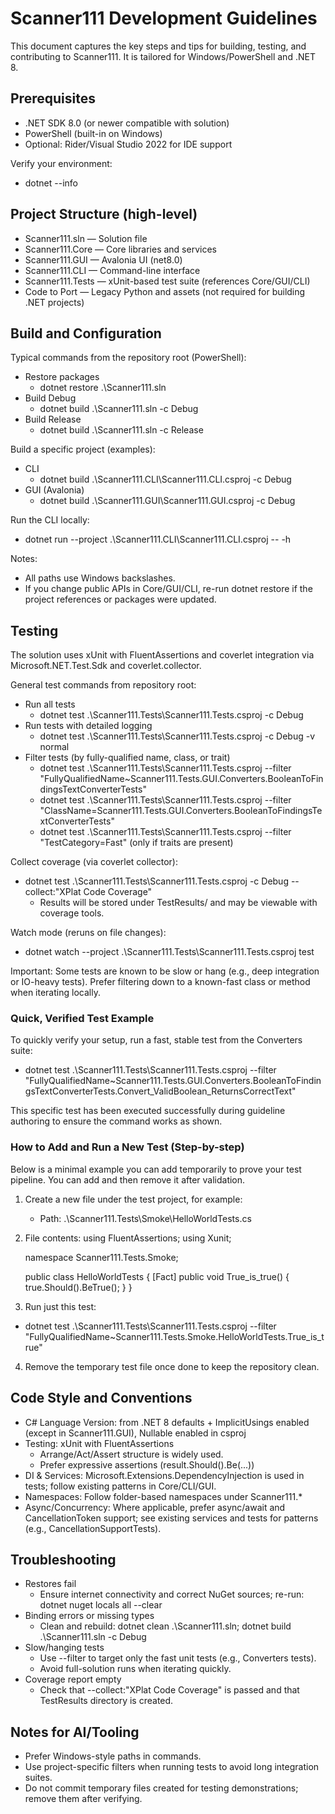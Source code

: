﻿# Scanner111 Development Guidelines

This document captures the key steps and tips for building, testing, and contributing to Scanner111. It is tailored for Windows/PowerShell and .NET 8.

## Prerequisites
- .NET SDK 8.0 (or newer compatible with solution)
- PowerShell (built-in on Windows)
- Optional: Rider/Visual Studio 2022 for IDE support

Verify your environment:
- dotnet --info

## Project Structure (high-level)
- Scanner111.sln — Solution file
- Scanner111.Core — Core libraries and services
- Scanner111.GUI — Avalonia UI (net8.0)
- Scanner111.CLI — Command-line interface
- Scanner111.Tests — xUnit-based test suite (references Core/GUI/CLI)
- Code to Port — Legacy Python and assets (not required for building .NET projects)

## Build and Configuration
Typical commands from the repository root (PowerShell):
- Restore packages
  - dotnet restore .\Scanner111.sln
- Build Debug
  - dotnet build .\Scanner111.sln -c Debug
- Build Release
  - dotnet build .\Scanner111.sln -c Release

Build a specific project (examples):
- CLI
  - dotnet build .\Scanner111.CLI\Scanner111.CLI.csproj -c Debug
- GUI (Avalonia)
  - dotnet build .\Scanner111.GUI\Scanner111.GUI.csproj -c Debug

Run the CLI locally:
- dotnet run --project .\Scanner111.CLI\Scanner111.CLI.csproj -- -h

Notes:
- All paths use Windows backslashes.
- If you change public APIs in Core/GUI/CLI, re-run dotnet restore if the project references or packages were updated.

## Testing
The solution uses xUnit with FluentAssertions and coverlet integration via Microsoft.NET.Test.Sdk and coverlet.collector.

General test commands from repository root:
- Run all tests
  - dotnet test .\Scanner111.Tests\Scanner111.Tests.csproj -c Debug
- Run tests with detailed logging
  - dotnet test .\Scanner111.Tests\Scanner111.Tests.csproj -c Debug -v normal
- Filter tests (by fully-qualified name, class, or trait)
  - dotnet test .\Scanner111.Tests\Scanner111.Tests.csproj --filter "FullyQualifiedName~Scanner111.Tests.GUI.Converters.BooleanToFindingsTextConverterTests"
  - dotnet test .\Scanner111.Tests\Scanner111.Tests.csproj --filter "ClassName=Scanner111.Tests.GUI.Converters.BooleanToFindingsTextConverterTests"
  - dotnet test .\Scanner111.Tests\Scanner111.Tests.csproj --filter "TestCategory=Fast"  (only if traits are present)

Collect coverage (via coverlet collector):
- dotnet test .\Scanner111.Tests\Scanner111.Tests.csproj -c Debug --collect:"XPlat Code Coverage"
  - Results will be stored under TestResults/ and may be viewable with coverage tools.

Watch mode (reruns on file changes):
- dotnet watch --project .\Scanner111.Tests\Scanner111.Tests.csproj test

Important: Some tests are known to be slow or hang (e.g., deep integration or IO-heavy tests). Prefer filtering down to a known-fast class or method when iterating locally.

### Quick, Verified Test Example
To quickly verify your setup, run a fast, stable test from the Converters suite:
- dotnet test .\Scanner111.Tests\Scanner111.Tests.csproj --filter "FullyQualifiedName~Scanner111.Tests.GUI.Converters.BooleanToFindingsTextConverterTests.Convert_ValidBoolean_ReturnsCorrectText"

This specific test has been executed successfully during guideline authoring to ensure the command works as shown.

### How to Add and Run a New Test (Step-by-step)
Below is a minimal example you can add temporarily to prove your test pipeline. You can add and then remove it after validation.

1) Create a new file under the test project, for example:
   - Path: .\Scanner111.Tests\Smoke\HelloWorldTests.cs

2) File contents:
   using FluentAssertions;
   using Xunit;
   
   namespace Scanner111.Tests.Smoke;
   
   public class HelloWorldTests
   {
       [Fact]
       public void True_is_true()
       {
           true.Should().BeTrue();
       }
   }

3) Run just this test:
- dotnet test .\Scanner111.Tests\Scanner111.Tests.csproj --filter "FullyQualifiedName~Scanner111.Tests.Smoke.HelloWorldTests.True_is_true"

4) Remove the temporary test file once done to keep the repository clean.

## Code Style and Conventions
- C# Language Version: from .NET 8 defaults + ImplicitUsings enabled (except in Scanner111.GUI), Nullable enabled in csproj
- Testing: xUnit with FluentAssertions
  - Arrange/Act/Assert structure is widely used.
  - Prefer expressive assertions (result.Should().Be(...))
- DI & Services: Microsoft.Extensions.DependencyInjection is used in tests; follow existing patterns in Core/CLI/GUI.
- Namespaces: Follow folder-based namespaces under Scanner111.*
- Async/Concurrency: Where applicable, prefer async/await and CancellationToken support; see existing services and tests for patterns (e.g., CancellationSupportTests).

## Troubleshooting
- Restores fail
  - Ensure internet connectivity and correct NuGet sources; re-run: dotnet nuget locals all --clear
- Binding errors or missing types
  - Clean and rebuild: dotnet clean .\Scanner111.sln; dotnet build .\Scanner111.sln -c Debug
- Slow/hanging tests
  - Use --filter to target only the fast unit tests (e.g., Converters tests).
  - Avoid full-solution runs when iterating quickly.
- Coverage report empty
  - Check that --collect:"XPlat Code Coverage" is passed and that TestResults directory is created.

## Notes for AI/Tooling
- Prefer Windows-style paths in commands.
- Use project-specific filters when running tests to avoid long integration suites.
- Do not commit temporary files created for testing demonstrations; remove them after verifying.

